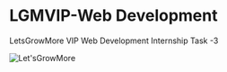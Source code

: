 # LGMVIP-Web Development

LetsGrowMore VIP Web Development Internship Task -3


![Let'sGrowMore](https://user-images.githubusercontent.com/103566665/218325309-57dd86e9-4e18-46db-b1eb-375f00b80fe7.png)
